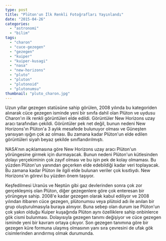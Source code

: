 ```yaml
---
type: post
title: "Plüton'un İlk Renkli Fotoğrafları Yayınlandı"
date: "2015-04-26"
categories: 
  - "astronomi"
  - "bilim"
tags: 
  - "charon"
  - "cuce-gezegen"
  - "gezegen"
  - "kuiper"
  - "kuiper-kusagi"
  - "nasa"
  - "new-horizons"
  - "pluto"
  - "pluton"
  - "plutonoid"
  - "plutonumsu"
thumbnail: "pluto_charon.jpg"
---
```


Uzun yıllar gezegen statüsüne sahip görülen, 2008 yılında bu kategoriden alınarak cüce gezegen isminde yeni bir sınıfa dahil olan Plüton ve uydusu Charon'ın ilk renkli görüntüleri elde edildi. Görüntüler New Horizons uzay aracı tarafından çekildi. Görüntüler pek net değil, bunun nedeni New Horizons'ın Plüton'a 3 aylık mesafede bulunuyor olması ve Güneşten yansıyan ışığın çok az olması. Bu zamana kadar Plüton'un elde edilen görüntüleri siyah beyaz şekilde sınıflandırılmıştı.

NASA'nın açıklamasına göre New Horizons uzay aracı Plüton'un yörüngesine girmek için durmayacak. Bunun nedeni Plüton'un kütlesinden dolayı yerçekiminin çok zayıf olması ve bu işin pek de kolay olmaması. Bu yüzden Plüton'un yanından geçerken elde edebildiği kadar veri toplayacak. Bu zamana kadar Plüton ile ilgili elde bulunan veriler çok kısıtlıydı. New Horizons'ın görevi bu yüzden önem taşıyor.

Keşfedilmesi Uranüs ve Neptün gibi gaz devlerinden sonra çok zor gerçekleşmiş olan Plüton, diğer gezegenlere göre çok enteresan bir yörüngeye sahip. 2008'e kadar gezegen olarak kabul ediliyor ve 2008 yılından itibaren cüce gezegen, plütonumsu veya plütoid adı ile anılan bir grup oluşturulmasıyla buraya alınıyor. Buna sebep olan durum ise Plüton'un çok yakın olduğu Kuiper kuşağında Plüton aynı özelliklere sahip onbinlerce gök cismi bulunması. Dolayısıyla gezegen tanımı değişiyor ve cüce gezegen isminde yeni bir kavram ortaya çıkıyor. Son gezegen tanımına göre bir gezegen küre formuna ulaşmış olmasının yanı sıra çevresini de ufak gök cisimlerinden arındırmış olmak durumunda.
